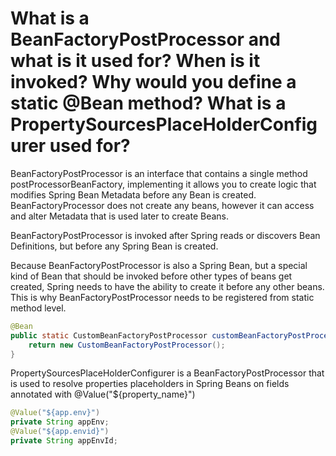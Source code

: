 # What is a BeanFactoryPostProcessor and what is it used for? When is it invoked? Why would you define a static @Bean method? What is a PropertySourcesPlaceHolderConfigurer used for?

BeanFactoryPostProcessor is an interface that contains a single method postProcessorBeanFactory, implementing it allows 
you to create logic that modifies Spring Bean Metadata before any Bean is created. BeanFactoryProcessor does not create 
any beans, however it can access and alter Metadata that is used later to create Beans.

BeanFactoryPostProcessor is invoked after Spring reads or discovers Bean Definitions, but before any Spring Bean is created.

Because BeanFactoryPostProcessor is also a Spring Bean, but a special kind of Bean that should be invoked before other 
types of beans get created, Spring needs to have the ability to create it before any other beans. This is why 
BeanFactoryPostProcessor needs to be registered from static method level.

```java
@Bean
public static CustomBeanFactoryPostProcessor customBeanFactoryPostProcessor(){
    return new CustomBeanFactoryPostProcessor();
}
```

PropertySourcesPlaceHolderConfigurer is a BeanFactoryPostProcessor that is used to resolve properties placeholders in Spring
Beans on fields annotated with @Value("${property_name}")
```java
@Value("${app.env}")
private String appEnv;
@Value("${app.envid}")
private String appEnvId;

```